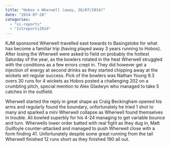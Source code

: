 ```yaml
---
title: "Hobos v Wherwell (away, 26/07/2014)"
date: "2014-07-28"
categories: 
  - "xi-reports"
  - "1streports2014"
---
```


KJM sponsored Wherwell travelled east towards to Basingstoke for what has become a familiar trip (having played away 3 years running to Hobos). After losing the Wherwell were asked to field on probably the hottest Saturday of the year, as the bowlers rotated in the heat Wherwell struggled with the conditions as a few errors crept in. They did however get a injection of energy at second drinks as they started chipping away at the wickets wit regular success. Pick of the bowlers was Nathan Young 9.3 overs 30 runs for 4 wickets as Hobos posted a challenging 202 on a crumbling pitch, special mention to Alex Gladwyn who managed to take 5 catches in the outfield.

Wherwell started the reply in great shape as Craig Beckingham opened his arms and regularly found the boundary, unfortunately he tried 1 shot to many and sparked a mini Wherwell collapse as Wherwell found themselves in trouble. Ali bowled superbly for his 4-24 managing to get variable bounce and turn. Wherwells lower order batted with real fight as they dug in, Matt Guilfoyle counter-attacked and managed to push Wherwell close with a form finding 41. Unfortunately despite some great running from the tail Wherwell finished 12 runs short as they finished 190 all out.
